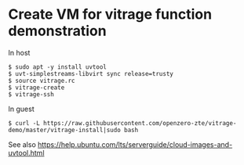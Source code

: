 # Create VM for vitrage function demonstration

In host

```
$ sudo apt -y install uvtool
$ uvt-simplestreams-libvirt sync release=trusty
$ source vitrage.rc
$ vitrage-create
$ vitrage-ssh
```

In guest

```
$ curl -L https://raw.githubusercontent.com/openzero-zte/vitrage-demo/master/vitrage-install|sudo bash
```

See also https://help.ubuntu.com/lts/serverguide/cloud-images-and-uvtool.html

